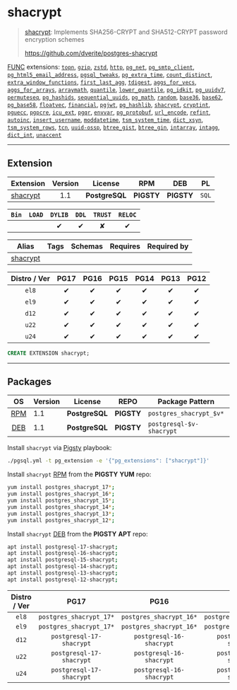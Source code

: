 # shacrypt


> [shacrypt](https://github.com/dverite/postgres-shacrypt): Implements SHA256-CRYPT and SHA512-CRYPT password encryption schemes
>
> https://github.com/dverite/postgres-shacrypt





[FUNC](/func) extensions: [`topn`](/topn), [`gzip`](/gzip), [`zstd`](/zstd), [`http`](/http), [`pg_net`](/pg_net), [`pg_smtp_client`](/pg_smtp_client), [`pg_html5_email_address`](/pg_html5_email_address), [`pgsql_tweaks`](/pgsql_tweaks), [`pg_extra_time`](/pg_extra_time), [`count_distinct`](/count_distinct), [`extra_window_functions`](/extra_window_functions), [`first_last_agg`](/first_last_agg), [`tdigest`](/tdigest), [`aggs_for_vecs`](/aggs_for_vecs), [`aggs_for_arrays`](/aggs_for_arrays), [`arraymath`](/arraymath), [`quantile`](/quantile), [`lower_quantile`](/lower_quantile), [`pg_idkit`](/pg_idkit), [`pg_uuidv7`](/pg_uuidv7), [`permuteseq`](/permuteseq), [`pg_hashids`](/pg_hashids), [`sequential_uuids`](/sequential_uuids), [`pg_math`](/pg_math), [`random`](/random), [`base36`](/base36), [`base62`](/base62), [`pg_base58`](/pg_base58), [`floatvec`](/floatvec), [`financial`](/financial), [`pgjwt`](/pgjwt), [`pg_hashlib`](/pg_hashlib), [`shacrypt`](/shacrypt), [`cryptint`](/cryptint), [`pguecc`](/pguecc), [`pgpcre`](/pgpcre), [`icu_ext`](/icu_ext), [`pgqr`](/pgqr), [`envvar`](/envvar), [`pg_protobuf`](/pg_protobuf), [`url_encode`](/url_encode), [`refint`](/refint), [`autoinc`](/autoinc), [`insert_username`](/insert_username), [`moddatetime`](/moddatetime), [`tsm_system_time`](/tsm_system_time), [`dict_xsyn`](/dict_xsyn), [`tsm_system_rows`](/tsm_system_rows), [`tcn`](/tcn), [`uuid-ossp`](/uuid-ossp), [`btree_gist`](/btree_gist), [`btree_gin`](/btree_gin), [`intarray`](/intarray), [`intagg`](/intagg), [`dict_int`](/dict_int), [`unaccent`](/unaccent)


-------
## Extension


| Extension | Version | License | RPM | DEB | PL |
|-----------|:-------:|:-------:|:---:|:---:|:--:|
| [shacrypt](https://github.com/dverite/postgres-shacrypt) | 1.1 | **<span class="tcblue">PostgreSQL</span>** | **<span class="tcwarn">PIGSTY</span>** | **<span class="tcwarn">PIGSTY</span>** | `SQL` |



| `Bin` | `LOAD` | `DYLIB` | `DDL` | `TRUST` | `RELOC` |
|:-----:|:------:|:-------:|:-----:|:-------:|:-------:|
|  |  | <span class="tcblue">✔</span> | <span class="tcblue">✔</span> | <span class="tcwarn">✘</span> | <span class="tcblue">✔</span> |



| Alias | Tags | Schemas | Requires | Required by |
|-------|------|---------|----------|-------------|
| [shacrypt](/shacrypt) |  |  |  |  |



| Distro / Ver | PG17 | PG16 | PG15 | PG14 | PG13 | PG12 |
|:------------:|:----:|:----:|:----:|:----:|:----:|:----:|
| `el8` | <span class="tcblue">✔</span> | <span class="tcblue">✔</span> | <span class="tcblue">✔</span> | <span class="tcblue">✔</span> | <span class="tcblue">✔</span> | <span class="tcblue">✔</span> |
| `el9` | <span class="tcblue">✔</span> | <span class="tcblue">✔</span> | <span class="tcblue">✔</span> | <span class="tcblue">✔</span> | <span class="tcblue">✔</span> | <span class="tcblue">✔</span> |
| `d12` | <span class="tcblue">✔</span> | <span class="tcblue">✔</span> | <span class="tcblue">✔</span> | <span class="tcblue">✔</span> | <span class="tcblue">✔</span> | <span class="tcblue">✔</span> |
| `u22` | <span class="tcblue">✔</span> | <span class="tcblue">✔</span> | <span class="tcblue">✔</span> | <span class="tcblue">✔</span> | <span class="tcblue">✔</span> | <span class="tcblue">✔</span> |
| `u24` | <span class="tcblue">✔</span> | <span class="tcblue">✔</span> | <span class="tcblue">✔</span> | <span class="tcblue">✔</span> | <span class="tcblue">✔</span> | <span class="tcblue">✔</span> |





```sql
CREATE EXTENSION shacrypt;
```

-----------


## Packages


| OS | Version | License | REPO | Package Pattern | 17 | 16 | 15 | 14 | 13 | 12 | Dependency |
|:--:|---------|:-------:|:----:|-----------------|:--:|:--:|:--:|:--:|:--:|:--:|------------|
| [RPM](/rpm) | 1.1 | **<span class="tcblue">PostgreSQL</span>** | **<span class="tcwarn">PIGSTY</span>** | `postgres_shacrypt_$v*` | **<span class="tcwarn">✔</span>** | **<span class="tcwarn">✔</span>** | **<span class="tcwarn">✔</span>** | **<span class="tcwarn">✔</span>** | **<span class="tcwarn">✔</span>** | **<span class="tcwarn">✔</span>** |  |
| [DEB](/deb) | 1.1 | **<span class="tcblue">PostgreSQL</span>** | **<span class="tcwarn">PIGSTY</span>** | `postgresql-$v-shacrypt` | **<span class="tcwarn">✔</span>** | **<span class="tcwarn">✔</span>** | **<span class="tcwarn">✔</span>** | **<span class="tcwarn">✔</span>** | **<span class="tcwarn">✔</span>** | **<span class="tcwarn">✔</span>** |  |



Install `shacrypt` via [Pigsty](https://pigsty.io/docs/pgext/usage/install/) playbook:

```bash
./pgsql.yml -t pg_extension -e '{"pg_extensions": ["shacrypt"]}'
```


Install `shacrypt` [RPM](/rpm) from the **<span class="tcwarn">PIGSTY</span>** **YUM** repo:

```bash
yum install postgres_shacrypt_17*;
yum install postgres_shacrypt_16*;
yum install postgres_shacrypt_15*;
yum install postgres_shacrypt_14*;
yum install postgres_shacrypt_13*;
yum install postgres_shacrypt_12*;
```


Install `shacrypt` [DEB](/deb) from the **<span class="tcwarn">PIGSTY</span>** **APT** repo:

```bash
apt install postgresql-17-shacrypt;
apt install postgresql-16-shacrypt;
apt install postgresql-15-shacrypt;
apt install postgresql-14-shacrypt;
apt install postgresql-13-shacrypt;
apt install postgresql-12-shacrypt;
```




| Distro / Ver | PG17 | PG16 | PG15 | PG14 | PG13 | PG12 |
|:------------:|:----:|:----:|:----:|:----:|:----:|:----:|
| `el8` | `postgres_shacrypt_17*` | `postgres_shacrypt_16*` | `postgres_shacrypt_15*` | `postgres_shacrypt_14*` | `postgres_shacrypt_13*` | `postgres_shacrypt_12*` |
| `el9` | `postgres_shacrypt_17*` | `postgres_shacrypt_16*` | `postgres_shacrypt_15*` | `postgres_shacrypt_14*` | `postgres_shacrypt_13*` | `postgres_shacrypt_12*` |
| `d12` | `postgresql-17-shacrypt` | `postgresql-16-shacrypt` | `postgresql-15-shacrypt` | `postgresql-14-shacrypt` | `postgresql-13-shacrypt` | `postgresql-12-shacrypt` |
| `u22` | `postgresql-17-shacrypt` | `postgresql-16-shacrypt` | `postgresql-15-shacrypt` | `postgresql-14-shacrypt` | `postgresql-13-shacrypt` | `postgresql-12-shacrypt` |
| `u24` | `postgresql-17-shacrypt` | `postgresql-16-shacrypt` | `postgresql-15-shacrypt` | `postgresql-14-shacrypt` | `postgresql-13-shacrypt` | `postgresql-12-shacrypt` |





